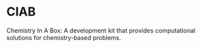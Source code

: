 # CIAB
Chemistry In A Box: A development kit that provides computational solutions for chemistry-based problems.
